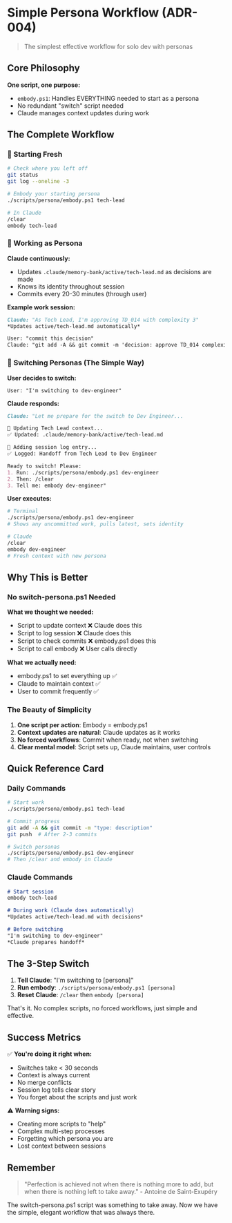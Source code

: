 # Simple Persona Workflow (ADR-004)

> The simplest effective workflow for solo dev with personas

## Core Philosophy

**One script, one purpose:**
- `embody.ps1`: Handles EVERYTHING needed to start as a persona
- No redundant "switch" script needed
- Claude manages context updates during work

## The Complete Workflow

### 🌅 Starting Fresh

```bash
# Check where you left off
git status
git log --oneline -3

# Embody your starting persona
./scripts/persona/embody.ps1 tech-lead
```

```bash
# In Claude
/clear
embody tech-lead
```

### 💼 Working as Persona

**Claude continuously:**
- Updates `.claude/memory-bank/active/tech-lead.md` as decisions are made
- Knows its identity throughout session
- Commits every 20-30 minutes (through user)

**Example work session:**
```markdown
Claude: "As Tech Lead, I'm approving TD_014 with complexity 3"
*Updates active/tech-lead.md automatically*

User: "commit this decision"
Claude: "git add -A && git commit -m 'decision: approve TD_014 complexity 3'"
```

### 🔄 Switching Personas (The Simple Way)

**User decides to switch:**
```
User: "I'm switching to dev-engineer"
```

**Claude responds:**
```markdown
Claude: "Let me prepare for the switch to Dev Engineer...

📝 Updating Tech Lead context...
✅ Updated: .claude/memory-bank/active/tech-lead.md

📜 Adding session log entry...
✅ Logged: Handoff from Tech Lead to Dev Engineer

Ready to switch! Please:
1. Run: ./scripts/persona/embody.ps1 dev-engineer
2. Then: /clear
3. Tell me: embody dev-engineer"
```

**User executes:**
```bash
# Terminal
./scripts/persona/embody.ps1 dev-engineer
# Shows any uncommitted work, pulls latest, sets identity

# Claude
/clear
embody dev-engineer
# Fresh context with new persona
```

## Why This is Better

### No switch-persona.ps1 Needed

**What we thought we needed:**
- Script to update context ❌ Claude does this
- Script to log session ❌ Claude does this  
- Script to check commits ❌ embody.ps1 does this
- Script to call embody ❌ User calls directly

**What we actually need:**
- embody.ps1 to set everything up ✅
- Claude to maintain context ✅
- User to commit frequently ✅

### The Beauty of Simplicity

1. **One script per action**: Embody = embody.ps1
2. **Context updates are natural**: Claude updates as it works
3. **No forced workflows**: Commit when ready, not when switching
4. **Clear mental model**: Script sets up, Claude maintains, user controls

## Quick Reference Card

### Daily Commands

```bash
# Start work
./scripts/persona/embody.ps1 tech-lead

# Commit progress
git add -A && git commit -m "type: description"
git push  # After 2-3 commits

# Switch personas
./scripts/persona/embody.ps1 dev-engineer
# Then /clear and embody in Claude
```

### Claude Commands

```markdown
# Start session
embody tech-lead

# During work (Claude does automatically)
*Updates active/tech-lead.md with decisions*

# Before switching
"I'm switching to dev-engineer"
*Claude prepares handoff*
```

## The 3-Step Switch

1. **Tell Claude**: "I'm switching to [persona]"
2. **Run embody**: `./scripts/persona/embody.ps1 [persona]`  
3. **Reset Claude**: `/clear` then `embody [persona]`

That's it. No complex scripts, no forced workflows, just simple and effective.

## Success Metrics

✅ **You're doing it right when:**
- Switches take < 30 seconds
- Context is always current
- No merge conflicts
- Session log tells clear story
- You forget about the scripts and just work

⚠️ **Warning signs:**
- Creating more scripts to "help"
- Complex multi-step processes
- Forgetting which persona you are
- Lost context between sessions

## Remember

> "Perfection is achieved not when there is nothing more to add, but when there is nothing left to take away." - Antoine de Saint-Exupéry

The switch-persona.ps1 script was something to take away. Now we have the simple, elegant workflow that was always there.